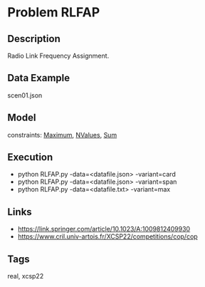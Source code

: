 # Problem RLFAP
## Description
Radio Link Frequency Assignment.

## Data Example
  scen01.json

## Model
  constraints: [Maximum](http://pycsp.org/documentation/constraints/Maximum), [NValues](http://pycsp.org/documentation/constraints/NValues), [Sum](http://pycsp.org/documentation/constraints/Sum)

## Execution
  - python RLFAP.py -data=<datafile.json> -variant=card
  - python RLFAP.py -data=<datafile.json> -variant=span
  - python RLFAP.py -data=<datafile.txt> -variant=max

## Links
  - https://link.springer.com/article/10.1023/A:1009812409930
  - https://www.cril.univ-artois.fr/XCSP22/competitions/cop/cop

## Tags
  real, xcsp22
